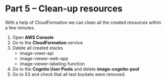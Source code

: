 # Part 5 – Clean-up resources

With a help of CloudFormation we can clean all the created resources within a few minutes.

1. Open **AWS Console**
2. Go to the **CloudFormation** service
3. Delete all created stacks
    - image-viwer-api
    - image-viewer-web-app
    - image-viewer-labeling-function
4. Go to the **Cognito User Pools** and delete **image-cognito-pool**
5. Go to S3 and check that all test buckets were removed.